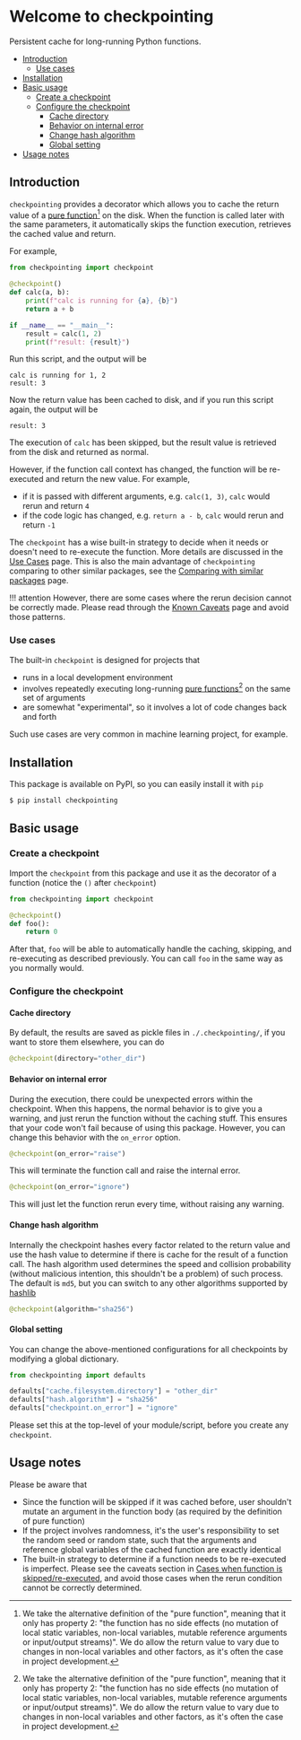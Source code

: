 # Welcome to checkpointing

Persistent cache for long-running Python functions.

- [Introduction](#introduction)
    - [Use cases](#use-cases)
- [Installation](#installation)
- [Basic usage](#basic-usage)
    - [Create a checkpoint](#create-a-checkpoint)
    - [Configure the checkpoint](#configure-the-checkpoint)
        - [Cache directory](#cache-directory)
        - [Behavior on internal error](#behavior-on-internal-error)
        - [Change hash algorithm](#change-hash-algorithm)
        - [Global setting](#global-setting)
- [Usage notes](#usage-notes)

## Introduction

`checkpointing` provides a decorator which allows you to cache the return value of a [pure function](https://en.wikipedia.org/wiki/Pure_function#Compiler_optimizations)[^1] on the disk.
When the function is called later with the same parameters, it automatically skips the function execution,
retrieves the cached value and return.

For example,

```python
from checkpointing import checkpoint

@checkpoint()
def calc(a, b):
    print(f"calc is running for {a}, {b}")
    return a + b

if __name__ == "__main__":
    result = calc(1, 2)
    print(f"result: {result}")
```

Run this script, and the output will be

```text
calc is running for 1, 2
result: 3
```

Now the return value has been cached to disk, and if you run this script again, the output will be

```text
result: 3
```

The execution of `calc` has been skipped, but the result value is retrieved from the disk and returned as normal.

However, if the function call context has changed, the function will be re-executed and return the new value.
For example,

- if it is passed with different arguments, e.g. `calc(1, 3)`, `calc` would rerun and return `4`
- if the code logic has changed, e.g. `return a - b`, `calc` would rerun and return `-1`

The `checkpoint` has a wise built-in strategy to decide when it needs or doesn't need to re-execute the function.
More details are discussed in the [Use Cases](cases.md) page.
This is also the main advantage of `checkpointing` comparing to other similar packages,
see the [Comparing with similar packages](comparison.md) page.

!!! attention
    However, there are some cases where the rerun decision cannot be correctly made.
    Please read through the [Known Caveats](caveats.md) page and avoid those patterns.


### Use cases

The built-in `checkpoint` is designed for projects that

- runs in a local development environment
- involves repeatedly executing long-running
[pure functions](https://en.wikipedia.org/wiki/Pure_function#Compiler_optimizations)[^1]
on the same set of arguments
- are somewhat "experimental", so it involves a lot of code changes back and forth

Such use cases are very common in machine learning project, for example.


## Installation

This package is available on PyPI, so you can easily install it with `pip`

```shell
$ pip install checkpointing
```

## Basic usage

### Create a checkpoint

Import the `checkpoint` from this package and use it as the decorator of a function
(notice the `()` after `checkpoint`)

```python
from checkpointing import checkpoint

@checkpoint()
def foo():
    return 0
```

After that, `foo` will be able to automatically handle the caching, skipping,
and re-executing as described previously.
You can call `foo` in the same way as you normally would.

### Configure the checkpoint

#### Cache directory

By default, the results are saved as pickle files in `./.checkpointing/`,
if you want to store them elsewhere, you can do

```python
@checkpoint(directory="other_dir")
```

#### Behavior on internal error

During the execution, there could be unexpected errors within the checkpoint.
When this happens, the normal behavior is to give you a warning,
and just rerun the function without the caching stuff.
This ensures that your code won't fail because of using this package.
However, you can change this behavior with the `on_error` option.

```python
@checkpoint(on_error="raise")
```

This will terminate the function call and raise the internal error.

```python
@checkpoint(on_error="ignore")
```

This will just let the function rerun every time, without raising any warning.


#### Change hash algorithm

Internally the checkpoint hashes every factor related to the return value and use the hash value
to determine if there is cache for the result of a function call.
The hash algorithm used determines the speed and collision probability (without malicious intention, this shouldn't be a problem) of such process.
The default is `md5`, but you can switch to any other algorithms supported by [hashlib](https://docs.python.org/3/library/hashlib.html)

```python
@checkpoint(algorithm="sha256")
```

#### Global setting

You can change the above-mentioned configurations for all checkpoints by modifying a global dictionary.

```python
from checkpointing import defaults

defaults["cache.filesystem.directory"] = "other_dir"
defaults["hash.algorithm"] = "sha256"
defaults["checkpoint.on_error"] = "ignore"
```

Please set this at the top-level of your module/script, before you create any `checkpoint`.

## Usage notes

Please be aware that

- Since the function will be skipped if it was cached before, user shouldn't mutate an argument in the function body
  (as required by the definition of pure function)
- If the project involves randomness, it's the user's responsibility to set the random seed or random state,
  such that the arguments and reference global variables of the cached function are exactly identical
- The built-in strategy to determine if a function needs to be re-executed is imperfect.
  Please see the caveats section in [Cases when function is skipped/re-executed](cases.md),
  and avoid those cases when the rerun condition cannot be correctly determined.



[^1]: We take the alternative definition of the "pure function", meaning that it only has property 2:
"the function has no side effects (no mutation of local static variables, non-local variables,
mutable reference arguments or input/output streams)".
We do allow the return value to vary due to changes in non-local variables and other factors,
as it's often the case in project development.
